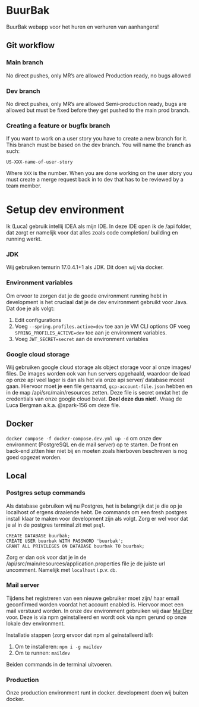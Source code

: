 # BuurBak
BuurBak webapp voor het huren en verhuren van aanhangers!

## Git workflow
### Main branch
No direct pushes, only MR’s are allowed
Production ready, no bugs allowed
### Dev branch
No direct pushes, only MR’s are allowed
Semi-production ready, bugs are allowed but must be fixed before they get pushed to the main prod branch.
### Creating a feature or bugfix branch
If you want to work on a user story you have to create a new branch for it. This branch must be based on the dev branch. You will name the branch as such:

```US-XXX-name-of-user-story```

Where `XXX` is the number. When you are done working on the user story you must create a merge request back in to dev that has to be reviewed by a team member.

# Setup dev environment

Ik (Luca) gebruik intellij IDEA als mijn IDE. In deze IDE open ik de /api folder, dat zorgt er namelijk voor dat alles zoals code completion/ building en running werkt. 

### JDK

Wij gebruiken temurin 17.0.4.1+1 als JDK. Dit doen wij via docker. 

### Environment variables
Om ervoor te zorgen dat je de goede environment running hebt in development is het cruciaal dat je de dev environment gebruikt voor Java. Dat doe je als volgt:

1. Edit configurations
2. Voeg `--spring.profiles.active=dev` toe aan je VM CLI options OF voeg `SPRING_PROFILES_ACTIVE=dev` toe aan je environment variables.
3. Voeg `JWT_SECRET=secret` aan de environment variables

### Google cloud storage
Wij gebruiken google cloud storage als object storage voor al onze images/ files. De images worden ook van hun servers opgehaald, waardoor de load op onze api veel lager is dan als het via onze api server/ database moest gaan. Hiervoor moet je een file genaamd, `gcp-account-file.json` hebben en in de map /api/src/main/resources zetten. Deze file is secret omdat het de credentials van onze google cloud bevat. **Deel deze dus niet!**. Vraag de Luca Bergman a.k.a. @spark-156 om deze file.

## Docker
`docker compose -f docker-compose.dev.yml up -d` om onze dev environment (PostgreSQL en de mail server) op te starten. De front en back-end zitten hier niet bij en moeten zoals hierboven beschreven is nog goed opgezet worden.

## Local
### Postgres setup commands
Als database gebruiken wij nu Postgres, het is belangrijk dat je die op je localhost of ergens draaiende hebt. De commands om een fresh postgres install klaar te maken voor development zijn als volgt. Zorg er wel voor dat je al in de postgres terminal zit met `psql`.

    CREATE DATABASE buurbak;
    CREATE USER buurbak WITH PASSWORD 'buurbak';
    GRANT ALL PRIVILEGES ON DATABASE buurbak TO buurbak;

Zorg er dan ook voor dat je in de /api/src/main/resources/application.properties file je de juiste url uncomment. Namelijk met `localhost` i.p.v. `db`.
 
 ### Mail server
 Tijdens het registreren van een nieuwe gebruiker moet zijn/ haar email geconfirmed worden voordat het account enabled is. Hiervoor moet een mail verstuurd worden. In onze dev environment gebruiken wij daar [MailDev](https://maildev.github.io/maildev/) voor. Deze is via npm geinstalleerd en wordt ook via npm gerund op onze lokale dev environment.

Installatie stappen (zorg ervoor dat npm al geinstalleerd is!):

1. Om te installeren: `npm i -g maildev`
2. Om te runnen: `maildev`

Beiden commands in de terminal uitvoeren.


### Production 

Onze production environment runt in docker. development doen wij buiten docker. 

